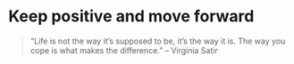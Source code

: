# Keep positive and move forward
> “Life is not the way it’s supposed to be, it’s the way it is. The way you cope is what makes the difference.”
> – Virginia Satir
